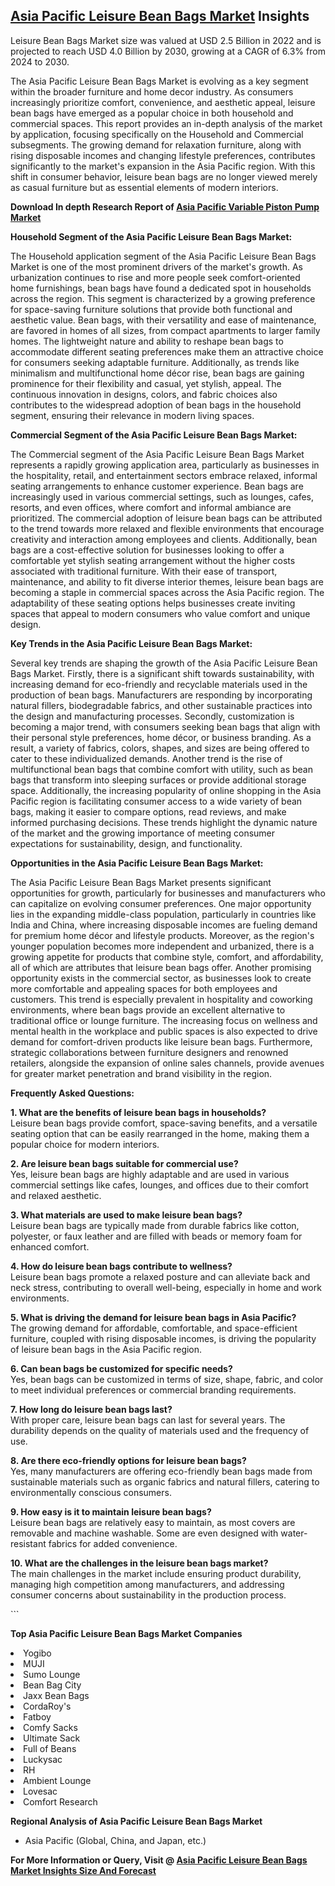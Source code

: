 <h2><a href="https://www.verifiedmarketreports.com/download-sample/?rid=455450&amp;utm_source=Github-Feb&amp;utm_medium=219" target="_blank">Asia Pacific Leisure Bean Bags Market</a> Insights</h2><p>Leisure Bean Bags Market size was valued at USD 2.5 Billion in 2022 and is projected to reach USD 4.0 Billion by 2030, growing at a CAGR of 6.3% from 2024 to 2030.</p><p><p>The Asia Pacific Leisure Bean Bags Market is evolving as a key segment within the broader furniture and home decor industry. As consumers increasingly prioritize comfort, convenience, and aesthetic appeal, leisure bean bags have emerged as a popular choice in both household and commercial spaces. This report provides an in-depth analysis of the market by application, focusing specifically on the Household and Commercial subsegments. The growing demand for relaxation furniture, along with rising disposable incomes and changing lifestyle preferences, contributes significantly to the market's expansion in the Asia Pacific region. With this shift in consumer behavior, leisure bean bags are no longer viewed merely as casual furniture but as essential elements of modern interiors. <strong><p><strong>Download In depth Research Report of <a href="https://www.verifiedmarketreports.com/download-sample/?rid=236118&amp;utm_source=Pulse-Dec&amp;utm_medium=219" target="_blank">Asia Pacific Variable Piston Pump Market</a></strong></p></strong></p> <p><strong>Household Segment of the Asia Pacific Leisure Bean Bags Market:</strong></p> <p>The Household application segment of the Asia Pacific Leisure Bean Bags Market is one of the most prominent drivers of the market's growth. As urbanization continues to rise and more people seek comfort-oriented home furnishings, bean bags have found a dedicated spot in households across the region. This segment is characterized by a growing preference for space-saving furniture solutions that provide both functional and aesthetic value. Bean bags, with their versatility and ease of maintenance, are favored in homes of all sizes, from compact apartments to larger family homes. The lightweight nature and ability to reshape bean bags to accommodate different seating preferences make them an attractive choice for consumers seeking adaptable furniture. Additionally, as trends like minimalism and multifunctional home décor rise, bean bags are gaining prominence for their flexibility and casual, yet stylish, appeal. The continuous innovation in designs, colors, and fabric choices also contributes to the widespread adoption of bean bags in the household segment, ensuring their relevance in modern living spaces.</p> <p><strong>Commercial Segment of the Asia Pacific Leisure Bean Bags Market:</strong></p> <p>The Commercial segment of the Asia Pacific Leisure Bean Bags Market represents a rapidly growing application area, particularly as businesses in the hospitality, retail, and entertainment sectors embrace relaxed, informal seating arrangements to enhance customer experience. Bean bags are increasingly used in various commercial settings, such as lounges, cafes, resorts, and even offices, where comfort and informal ambiance are prioritized. The commercial adoption of leisure bean bags can be attributed to the trend towards more relaxed and flexible environments that encourage creativity and interaction among employees and clients. Additionally, bean bags are a cost-effective solution for businesses looking to offer a comfortable yet stylish seating arrangement without the higher costs associated with traditional furniture. With their ease of transport, maintenance, and ability to fit diverse interior themes, leisure bean bags are becoming a staple in commercial spaces across the Asia Pacific region. The adaptability of these seating options helps businesses create inviting spaces that appeal to modern consumers who value comfort and unique design.</p> <p><strong>Key Trends in the Asia Pacific Leisure Bean Bags Market:</strong></p> <p>Several key trends are shaping the growth of the Asia Pacific Leisure Bean Bags Market. Firstly, there is a significant shift towards sustainability, with increasing demand for eco-friendly and recyclable materials used in the production of bean bags. Manufacturers are responding by incorporating natural fillers, biodegradable fabrics, and other sustainable practices into the design and manufacturing processes. Secondly, customization is becoming a major trend, with consumers seeking bean bags that align with their personal style preferences, home décor, or business branding. As a result, a variety of fabrics, colors, shapes, and sizes are being offered to cater to these individualized demands. Another trend is the rise of multifunctional bean bags that combine comfort with utility, such as bean bags that transform into sleeping surfaces or provide additional storage space. Additionally, the increasing popularity of online shopping in the Asia Pacific region is facilitating consumer access to a wide variety of bean bags, making it easier to compare options, read reviews, and make informed purchasing decisions. These trends highlight the dynamic nature of the market and the growing importance of meeting consumer expectations for sustainability, design, and functionality.</p> <p><strong>Opportunities in the Asia Pacific Leisure Bean Bags Market:</strong></p> <p>The Asia Pacific Leisure Bean Bags Market presents significant opportunities for growth, particularly for businesses and manufacturers who can capitalize on evolving consumer preferences. One major opportunity lies in the expanding middle-class population, particularly in countries like India and China, where increasing disposable incomes are fueling demand for premium home décor and lifestyle products. Moreover, as the region's younger population becomes more independent and urbanized, there is a growing appetite for products that combine style, comfort, and affordability, all of which are attributes that leisure bean bags offer. Another promising opportunity exists in the commercial sector, as businesses look to create more comfortable and appealing spaces for both employees and customers. This trend is especially prevalent in hospitality and coworking environments, where bean bags provide an excellent alternative to traditional office or lounge furniture. The increasing focus on wellness and mental health in the workplace and public spaces is also expected to drive demand for comfort-driven products like leisure bean bags. Furthermore, strategic collaborations between furniture designers and renowned retailers, alongside the expansion of online sales channels, provide avenues for greater market penetration and brand visibility in the region.</p> <p><strong>Frequently Asked Questions:</strong></p> <p><strong>1. What are the benefits of leisure bean bags in households?</strong><br>Leisure bean bags provide comfort, space-saving benefits, and a versatile seating option that can be easily rearranged in the home, making them a popular choice for modern interiors.</p> <p><strong>2. Are leisure bean bags suitable for commercial use?</strong><br>Yes, leisure bean bags are highly adaptable and are used in various commercial settings like cafes, lounges, and offices due to their comfort and relaxed aesthetic.</p> <p><strong>3. What materials are used to make leisure bean bags?</strong><br>Leisure bean bags are typically made from durable fabrics like cotton, polyester, or faux leather and are filled with beads or memory foam for enhanced comfort.</p> <p><strong>4. How do leisure bean bags contribute to wellness?</strong><br>Leisure bean bags promote a relaxed posture and can alleviate back and neck stress, contributing to overall well-being, especially in home and work environments.</p> <p><strong>5. What is driving the demand for leisure bean bags in Asia Pacific?</strong><br>The growing demand for affordable, comfortable, and space-efficient furniture, coupled with rising disposable incomes, is driving the popularity of leisure bean bags in the Asia Pacific region.</p> <p><strong>6. Can bean bags be customized for specific needs?</strong><br>Yes, bean bags can be customized in terms of size, shape, fabric, and color to meet individual preferences or commercial branding requirements.</p> <p><strong>7. How long do leisure bean bags last?</strong><br>With proper care, leisure bean bags can last for several years. The durability depends on the quality of materials used and the frequency of use.</p> <p><strong>8. Are there eco-friendly options for leisure bean bags?</strong><br>Yes, many manufacturers are offering eco-friendly bean bags made from sustainable materials such as organic fabrics and natural fillers, catering to environmentally conscious consumers.</p> <p><strong>9. How easy is it to maintain leisure bean bags?</strong><br>Leisure bean bags are relatively easy to maintain, as most covers are removable and machine washable. Some are even designed with water-resistant fabrics for added convenience.</p> <p><strong>10. What are the challenges in the leisure bean bags market?</strong><br>The main challenges in the market include ensuring product durability, managing high competition among manufacturers, and addressing consumer concerns about sustainability in the production process.</p> ```</p><p><strong>Top Asia Pacific Leisure Bean Bags Market Companies</strong></p><div data-test-id=""><p><li>Yogibo</li><li> MUJI</li><li> Sumo Lounge</li><li> Bean Bag City</li><li> Jaxx Bean Bags</li><li> CordaRoy's</li><li> Fatboy</li><li> Comfy Sacks</li><li> Ultimate Sack</li><li> Full of Beans</li><li> Luckysac</li><li> RH</li><li> Ambient Lounge</li><li> Lovesac</li><li> Comfort Research</li></p><div><strong>Regional Analysis of&nbsp;Asia Pacific Leisure Bean Bags Market</strong></div><ul><li dir="ltr"><p dir="ltr">Asia Pacific (Global, China, and Japan, etc.)</p></li></ul><p><strong>For More Information or Query, Visit @&nbsp;</strong><strong><a href="https://www.verifiedmarketreports.com/product/leisure-bean-bags-market/?utm_source=Github-Feb&amp;utm_medium=219" target="_blank">Asia Pacific Leisure Bean Bags Market Insights Size And Forecast</a></strong></p></div><h2>&nbsp;</h2><div data-test-id="">&nbsp;</div>
